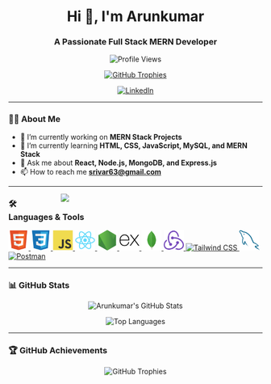 <h1 align="center">Hi 👋, I'm Arunkumar</h1>
<h3 align="center">A Passionate Full Stack MERN Developer</h3>

<p align="center">
  <img src="https://komarev.com/ghpvc/?username=arun-kumar-js&label=Profile%20views&color=0e75b6&style=flat" alt="Profile Views" />
</p>

<p align="center">
  <a href="https://github.com/ryo-ma/github-profile-trophy">
    <img src="https://github-profile-trophy.vercel.app/?username=arun-kumar-js&theme=algolia&no-frame=true&margin-w=15" alt="GitHub Trophies" />
  </a>
</p>

<p align="center">
  <a href="https://www.linkedin.com/in/arunkumar-packiyasamy-53a64b351/" target="_blank">
    <img src="https://img.shields.io/badge/LinkedIn-0077B5?style=for-the-badge&logo=linkedin&logoColor=white" alt="LinkedIn" />
  </a>
</p>

---

### 👨‍💻 About Me  
- 🔭 I’m currently working on **MERN Stack Projects**  
- 🌱 I’m currently learning **HTML, CSS, JavaScript, MySQL, and MERN Stack**  
- 💬 Ask me about **React, Node.js, MongoDB, and Express.js**  
- 📫 How to reach me **srivar63@gmail.com**  

---

<img align="right" width="400" src="https://media3.giphy.com/media/v1.Y2lkPTc5MGI3NjExb3NiNTh6ajdiM3VpbTNrenBpbzRuZjRjZ3h3c2VzNzZzNnZuM3F2ZiZlcD12MV9pbnRlcm5hbF9naWZfYnlfaWQmY3Q9Zw/L1R1tvI9svkIWwpVYr/giphy.gif" />

### 🛠️ Languages & Tools  
<p align="left">
  <a href="https://developer.mozilla.org/en-US/docs/Web/HTML" target="_blank">
    <img src="https://raw.githubusercontent.com/devicons/devicon/master/icons/html5/html5-original.svg" alt="HTML5" width="40" height="40"/>
  </a>
  <a href="https://www.w3.org/Style/CSS/" target="_blank">
    <img src="https://raw.githubusercontent.com/devicons/devicon/master/icons/css3/css3-original.svg" alt="CSS3" width="40" height="40"/>
  </a>
  <a href="https://developer.mozilla.org/en-US/docs/Web/JavaScript" target="_blank">
    <img src="https://raw.githubusercontent.com/devicons/devicon/master/icons/javascript/javascript-original.svg" alt="JavaScript" width="40" height="40"/>
  </a>
  <a href="https://reactjs.org/" target="_blank">
    <img src="https://raw.githubusercontent.com/devicons/devicon/master/icons/react/react-original.svg" alt="React" width="40" height="40"/>
  </a>
  <a href="https://nodejs.org/" target="_blank">
    <img src="https://raw.githubusercontent.com/devicons/devicon/master/icons/nodejs/nodejs-original.svg" alt="Node.js" width="40" height="40"/>
  </a>
  <a href="https://expressjs.com/" target="_blank">
    <img src="https://raw.githubusercontent.com/devicons/devicon/master/icons/express/express-original.svg" alt="Express.js" width="40" height="40"/>
  </a>
  <a href="https://www.mongodb.com/" target="_blank">
    <img src="https://raw.githubusercontent.com/devicons/devicon/master/icons/mongodb/mongodb-original.svg" alt="MongoDB" width="40" height="40"/>
  </a>
  <a href="https://redux.js.org/" target="_blank">
    <img src="https://raw.githubusercontent.com/devicons/devicon/master/icons/redux/redux-original.svg" alt="Redux" width="40" height="40"/>
  </a>
  <a href="https://tailwindcss.com/" target="_blank">
    <img src="https://www.vectorlogo.zone/logos/tailwindcss/tailwindcss-icon.svg" alt="Tailwind CSS" width="40" height="40"/>
  </a>
  <a href="https://www.mysql.com/" target="_blank">
    <img src="https://raw.githubusercontent.com/devicons/devicon/master/icons/mysql/mysql-original.svg" alt="MySQL" width="40" height="40"/>
  </a>
  <a href="https://postman.com/" target="_blank">
    <img src="https://www.vectorlogo.zone/logos/getpostman/getpostman-icon.svg" alt="Postman" width="40" height="40"/>
  </a>
</p>

---

### 📊 GitHub Stats  
<p align="center">
  <img src="https://github-readme-stats.vercel.app/api?username=arun-kumar-js&theme=dark&show_icons=true&hide=issues,contribs" alt="Arunkumar's GitHub Stats" />
</p>

<p align="center">
  <img src="https://github-readme-stats.vercel.app/api/top-langs/?username=arun-kumar-js&layout=compact&theme=dark" alt="Top Languages" />
</p>

---

### 🏆 GitHub Achievements  
<p align="center">
  <img src="https://github-profile-trophy.vercel.app/?username=arun-kumar-js&theme=algolia&no-frame=true&margin-w=15" alt="GitHub Trophies" />
</p>
